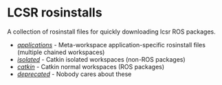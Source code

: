 LCSR rosinstalls
================

A collection of rosinstall files for quickly downloading lcsr ROS packages.

* [*applications*](applications) - Meta-workspace application-specific rosinstall files (multiple chained workspaces)
* [*isolated*](isolated) - Catkin isolated workspaces (non-ROS packages)
* [*catkin*](catkin) - Catkin normal workspaces (ROS packages)
* [*deprecated*](deprecated) - Nobody cares about these
